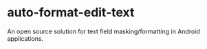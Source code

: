 # auto-format-edit-text
An open source solution for text field masking/formatting in Android applications.
